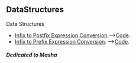 ## DataStructures
Data Structures

  - [Infix to Postfix Expression Conversion](Infix_to_Postfix.md).-->[Code](postfix.c).
  - [Infix to Prefix Expression Conversion](Infix_to_Prefix.md).  -->[Code](prefix.c).


##### Dedicated to Masha
